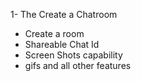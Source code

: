 1- The Create a Chatroom

- Create a room
- Shareable Chat Id
- Screen Shots capability
- gifs and all other features
